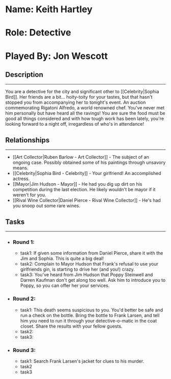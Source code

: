 # Name: Keith Hartley
# Role: Detective
# Played By: Jon Wescott

## Description
---
You are a detective for the city and significant other to [[Celebrity|Sophia Bird]]. Her friends are a bit... hoity-toity for your tastes, but that hasn't stopped you from accompanying her to tonight's event. An auction commemorating Rigatoni Alfredo, a world renowned chef. You've never met him personally but have heard all the ravings! You are sure the food must be good all things considered and with how tough work has been lately, you're looking forward to a night off, irregardless of who's in attendance!

## Relationships
---
- [[Art Collector|Ruben Barlow - Art Collector]]  - The subject of an ongoing case. Possibly obtained some of his paintings through unsavory means.
- [[Celebrity|Sophia Bird - Celebrity]]  - Your girlfriend! An accomplished actress.
- [[Mayor|Jim Hudson - Mayor]]  - He had you dig up dirt on his competition during the last election. He likely wouldn't be mayor if it weren't for you.
- [[Rival Wine Collector|Daniel Pierce - Rival Wine Collector]]  - He's had you snoop out some rare wines.

## Tasks
___
- ### Round 1: 
	- task1: If given some information from Daniel Pierce, share it with the Jim and Sophia. This is quite a big deal!
	- task2: Complain to Mayor Hudson that Frank's refusal to use your girlfriends gin, is starting to drive her (and you!) crazy.
	- task3: You've heard from Jim Hudson that Poppy Steinwell and Darren Kaufman don't get along too well.  Ask him to introduce you to Poppy, so you can offer her your services.
- ### Round 2:
	- task1: This death seems suspicious to you. You'd better be safe and run a check on the bottle. Bring the bottle to Frank Larsen, and tell him you need to run it through your detective-o-matic in the coat closet. Share the results with your fellow guests.
	- task2:
	- task3:
- ### Round 3:
	- task1:  Search Frank Larsen's jacket for clues to his murder.  
	- task2
	- task3